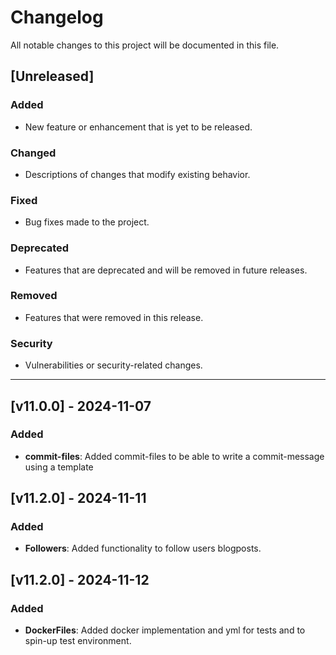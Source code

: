 # Changelog

All notable changes to this project will be documented in this file.

## [Unreleased]

### Added
- New feature or enhancement that is yet to be released.

### Changed
- Descriptions of changes that modify existing behavior.

### Fixed
- Bug fixes made to the project.

### Deprecated
- Features that are deprecated and will be removed in future releases.

### Removed
- Features that were removed in this release.

### Security
- Vulnerabilities or security-related changes.

---

## [v11.0.0] - 2024-11-07

### Added
- **commit-files**: Added commit-files to be able to write a commit-message using a template

## [v11.2.0] - 2024-11-11

### Added
- **Followers**: Added functionality to follow users blogposts.

## [v11.2.0] - 2024-11-12

### Added
- **DockerFiles**: Added docker implementation and yml for tests and to spin-up test environment.

